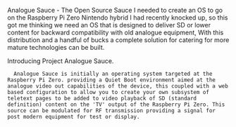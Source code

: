 Analogue Sauce - The Open Source Sauce
     I needed to create an OS to go on the Raspberry Pi Zero Nintendo hybrid I had recently knocked up, so this got me thinking we need an OS that is designed to deliver SD or lower content for backward compatibility with old analogue equipment, With this distribution and a handful of bucks a complete solution for catering for more mature technologies can be built. 

Introducing Project Analogue Sauce.

      Analogue Sauce is initially an operating system targeted at the Raspberry Pi Zero. providing a Quiet Boot environment aimed at the analogue video out capabilities of the device, this coupled with a web based configuration to allow you to create your own subsystem of teletext pages to be added to video playback of SD (standard definition) content on the 'TV' output of the Raspberry Pi Zero. This source can be modulated for RF transmission providing a signal for post modern equipment for test or display.
